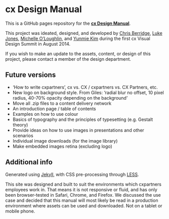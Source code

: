 # cx Design Manual

This is a GitHub pages repository for the [**cx Design Manual**](http://cxdesignmanual.com).

This project was ideated, designed, and developed by [Chris Berridge](http://www.cxpartners.co.uk/who-we-are/chris-berridge/), [Luke Jones](http://www.cxpartners.co.uk/who-we-are/luke-jones/), [Michelle O’Loughlin](http://www.cxpartners.co.uk/who-we-are/michelle-oloughlin/), and [Yunmie Kim](http://www.cxpartners.co.uk/who-we-are/yunmie-kim/) during the first cx Visual Design Summit in August 2014.

If you wish to make an update to the assets, content, or design of this project, please contact a member of the design department.

## Future versions

* ‘How to write cxpartners’, cx vs. CX / cxpartners vs. CX Partners, etc.
* New logo on background style. From Giles: ‘radial blur no offset, 10 pixel radius, 40-70% opacity depending on the background’
* Move all .zip files to a content delivery network
* An introduction page / table of contents
* Examples on how to use colour
* Basics of typography and the principles of typesetting (e.g. Gestalt theory)
* Provide ideas on how to use images in presentations and other scenarios
* Individual image downloads (for the image library)
* Make embedded images retina (excluding logo)

## Additional info

Generated using [Jekyll](http://jekyllrb.com/), with CSS pre-processing through [LESS](http://lesscss.org/).

This site was designed and built to suit the environments which cxpartners employees work in. That means it is not responsive or fluid, and has only been browser-tested in Safari, Chrome, and Firefox. We discussed the use case and decided that this manual will most likely be read in a production environment where assets can be used and downloaded. Not on a tablet or mobile phone.
